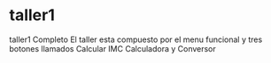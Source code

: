 # taller1
taller1 Completo
El taller esta compuesto por el menu funcional y tres botones llamados Calcular IMC Calculadora y Conversor
